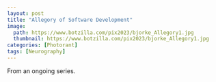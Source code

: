 ```yaml
---
layout: post
title: "Allegory of Software Development"
image:
  path: https://www.botzilla.com/pix2023/bjorke_Allegory1.jpg
  thumbnail: https://www.botzilla.com/pix2023/bjorke_Allegory1.jpg
categories: [Photorant]
tags: [Neurography]
---
```


From an ongoing series.

